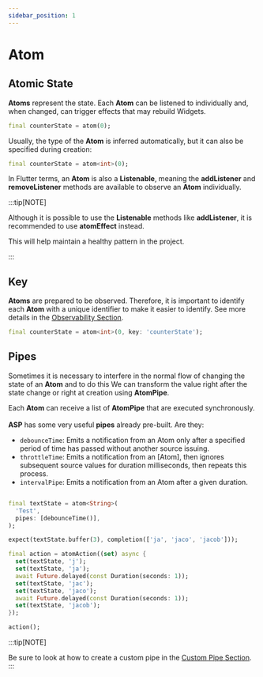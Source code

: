 ```yaml
---
sidebar_position: 1
---
```


# Atom

## Atomic State

**Atoms** represent the state. Each **Atom** can be listened to individually and, when changed, can trigger effects that may rebuild Widgets.

```dart
final counterState = atom(0);
```

Usually, the type of the **Atom** is inferred automatically, but it can also be specified during creation:

```dart
final counterState = atom<int>(0);
```

In Flutter terms, an **Atom** is also a **Listenable**, meaning the **addListener** and **removeListener** methods are available to observe an **Atom** individually.

:::tip[NOTE]

Although it is possible to use the **Listenable** methods like **addListener**, it is recommended to use **atomEffect** instead.

This will help maintain a healthy pattern in the project.

:::

## Key

**Atoms** are prepared to be observed. Therefore, it is important to identify each **Atom** with a unique identifier to make it easier to identify. See more details in the [Observability Section](/docs/extras/observability).

```dart
final counterState = atom<int>(0, key: 'counterState');
```

## Pipes

Sometimes it is necessary to interfere in the normal flow of changing the state of an **Atom** and to do this
We can transform the value right after the state change or right at creation using **AtomPipe**.

Each **Atom** can receive a list of **AtomPipe** that are executed synchronously.<br></br>
**ASP** has some very useful **pipes** already pre-built. Are they:

- `debounceTime`: Emits a notification from an Atom only after a specified period of time has passed without another source issuing. 
- `throttleTime`: Emits a notification from an [Atom], then ignores subsequent source values for duration milliseconds, then repeats this process.
- `intervalPipe`: Emits a notification from an Atom after a given duration.

```dart

final textState = atom<String>(
  'Test',
  pipes: [debounceTime()],
);

expect(textState.buffer(3), completion(['ja', 'jaco', 'jacob']));

final action = atomAction((set) async {
  set(textState, 'j');
  set(textState, 'ja');
  await Future.delayed(const Duration(seconds: 1));
  set(textState, 'jac');
  set(textState, 'jaco');
  await Future.delayed(const Duration(seconds: 1));
  set(textState, 'jacob');
});

action();

```

:::tip[NOTE]

Be sure to look at how to create a custom pipe in the [Custom Pipe Section](/docs/extras/custom-pipe).
:::



